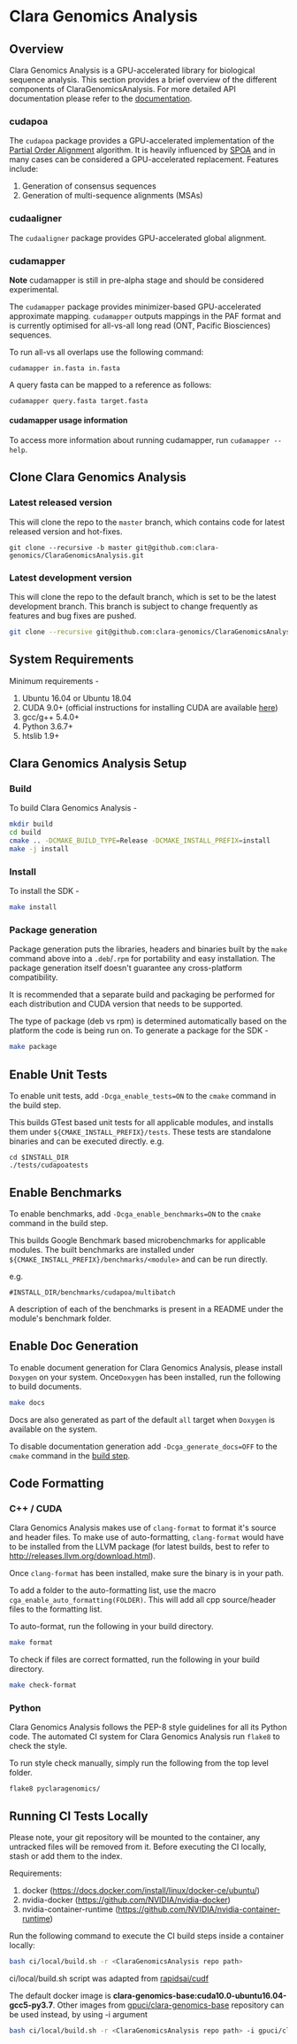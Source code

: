 # Clara Genomics Analysis

## Overview

Clara Genomics Analysis is a GPU-accelerated library for biological sequence analysis. This section provides a brief overview of the different components of ClaraGenomicsAnalysis.
For more detailed API documentation please refer to the [documentation](#enable-doc-generation).

### cudapoa

The `cudapoa` package provides a GPU-accelerated implementation of the [Partial Order Alignment](https://simpsonlab.github.io/2015/05/01/understanding-poa/)
algorithm. It is heavily influenced by [SPOA](https://github.com/rvaser/spoa) and in many cases can be considered a GPU-accelerated replacement. Features include:

1. Generation of consensus sequences
2. Generation of multi-sequence alignments (MSAs)

### cudaaligner

The `cudaaligner` package provides GPU-accelerated global alignment.

### cudamapper

**Note** cudamapper is still in pre-alpha stage and should be considered experimental.

The `cudamapper` package provides minimizer-based GPU-accelerated approximate mapping. `cudamapper` outputs mappings in
the PAF format and is currently optimised for all-vs-all long read (ONT, Pacific Biosciences) sequences.

To run all-vs all overlaps use the following command:

`cudamapper in.fasta in.fasta`

A query fasta can be mapped to a reference as follows:

`cudamapper query.fasta target.fasta`

#### cudamapper usage information

To access more information about running cudamapper, run `cudamapper --help`.

## Clone Clara Genomics Analysis

### Latest released version
This will clone the repo to the `master` branch, which contains code for latest released version
and hot-fixes.

```
git clone --recursive -b master git@github.com:clara-genomics/ClaraGenomicsAnalysis.git
```

### Latest development version
This will clone the repo to the default branch, which is set to be the latest development branch.
This branch is subject to change frequently as features and bug fixes are pushed.

```bash
git clone --recursive git@github.com:clara-genomics/ClaraGenomicsAnalysis.git
```

## System Requirements
Minimum requirements -

1. Ubuntu 16.04 or Ubuntu 18.04
2. CUDA 9.0+ (official instructions for installing CUDA are available [here](https://docs.nvidia.com/cuda/cuda-installation-guide-linux/index.html))
3. gcc/g++ 5.4.0+
4. Python 3.6.7+
5. htslib 1.9+

## Clara Genomics Analysis Setup

### Build
To build Clara Genomics Analysis -

```bash
mkdir build
cd build
cmake .. -DCMAKE_BUILD_TYPE=Release -DCMAKE_INSTALL_PREFIX=install
make -j install
```

### Install
To install the SDK -

```bash
make install
```

### Package generation
Package generation puts the libraries, headers and binaries built by the `make` command above
into a `.deb`/`.rpm` for portability and easy installation. The package generation itself doesn't
guarantee any cross-platform compatibility.

It is recommended that a separate build and packaging be performed for each distribution and
CUDA version that needs to be supported.

The type of package (deb vs rpm) is determined automatically based on the platform the code
is being run on. To generate a package for the SDK -

```bash
make package
```

## Enable Unit Tests
To enable unit tests, add `-Dcga_enable_tests=ON` to the `cmake` command in the build step.

This builds GTest based unit tests for all applicable modules, and installs them under
`${CMAKE_INSTALL_PREFIX}/tests`. These tests are standalone binaries and can be executed
directly.
e.g.

```
cd $INSTALL_DIR
./tests/cudapoatests
```

## Enable Benchmarks
To enable benchmarks, add `-Dcga_enable_benchmarks=ON` to the `cmake` command in the build step.

This builds Google Benchmark based microbenchmarks for applicable modules. The built benchmarks
are installed under `${CMAKE_INSTALL_PREFIX}/benchmarks/<module>` and can be run directly.

e.g.
```
#INSTALL_DIR/benchmarks/cudapoa/multibatch
```

A description of each of the benchmarks is present in a README under the module's benchmark folder.

## Enable Doc Generation
To enable document generation for Clara Genomics Analysis, please install `Doxygen` on your system.
Once`Doxygen` has been installed, run the following to build documents.

```bash
make docs
```

Docs are also generated as part of the default `all` target when `Doxygen` is available on the system.

To disable documentation generation add `-Dcga_generate_docs=OFF` to the `cmake` command in the [build step](#build).

## Code Formatting

### C++ / CUDA
Clara Genomics Analysis makes use of `clang-format` to format it's source and header files. To make use of
auto-formatting, `clang-format` would have to be installed from the LLVM package (for latest builds,
best to refer to http://releases.llvm.org/download.html).

Once `clang-format` has been installed, make sure the binary is in your path.

To add a folder to the auto-formatting list, use the macro `cga_enable_auto_formatting(FOLDER)`. This
will add all cpp source/header files to the formatting list.

To auto-format, run the following in your build directory.

```bash
make format
```

To check if files are correct formatted, run the following in your build directory.

```bash
make check-format
```

### Python
Clara Genomics Analysis follows the PEP-8 style guidelines for all its Python code. The automated
CI system for Clara Genomics Analysis run `flake8` to check the style.

To run style check manually, simply run the following from the top level folder.
```
flake8 pyclaragenomics/
```

## Running CI Tests Locally
Please note, your git repository will be mounted to the container, any untracked files will be removed from it.
Before executing the CI locally, stash or add them to the index.

Requirements:
1. docker (https://docs.docker.com/install/linux/docker-ce/ubuntu/)
2. nvidia-docker (https://github.com/NVIDIA/nvidia-docker)
3. nvidia-container-runtime (https://github.com/NVIDIA/nvidia-container-runtime)

Run the following command to execute the CI build steps inside a container locally:
```bash
bash ci/local/build.sh -r <ClaraGenomicsAnalysis repo path>
```
ci/local/build.sh script was adapted from [rapidsai/cudf](https://github.com/rapidsai/cudf/tree/branch-0.11/ci/local)

The default docker image is **clara-genomics-base:cuda10.0-ubuntu16.04-gcc5-py3.7**.
Other images from [gpuci/clara-genomics-base](https://hub.docker.com/r/gpuci/clara-genomics-base/tags) repository can be used instead, by using -i argument
```bash
bash ci/local/build.sh -r <ClaraGenomicsAnalysis repo path> -i gpuci/clara-genomics-base:cuda10.0-ubuntu18.04-gcc7-py3.6
```
